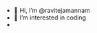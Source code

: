 - 👋 Hi, I’m @ravitejamannam
- 👀 I’m interested in coding
-

<!---
ravitejamannam/ravitejamannam is a ✨ special ✨ repository because its `README.md` (this file) appears on your GitHub profile.
You can click the Preview link to take a look at your changes.
--->
